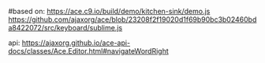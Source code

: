 #based on:
https://ace.c9.io/build/demo/kitchen-sink/demo.js
https://github.com/ajaxorg/ace/blob/23208f2f19020d1f69b90bc3b02460bda8422072/src/keyboard/sublime.js

api:
https://ajaxorg.github.io/ace-api-docs/classes/Ace.Editor.html#navigateWordRight
